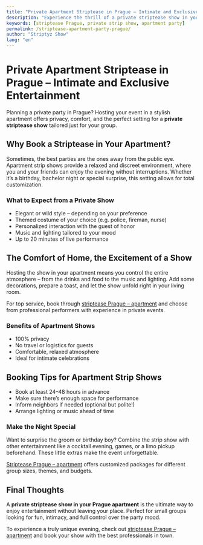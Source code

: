```yaml
---
title: "Private Apartment Striptease in Prague – Intimate and Exclusive Entertainment"
description: "Experience the thrill of a private striptease show in your apartment in Prague. Ideal for birthdays, bachelor parties or VIP events."
keywords: [striptease Prague, private strip show, apartment party]
permalink: /striptease-apartment-party-prague/
author: "Striptyz Show"
lang: "en"
---
```


# Private Apartment Striptease in Prague – Intimate and Exclusive Entertainment

Planning a private party in Prague? Hosting your event in a stylish apartment offers privacy, comfort, and the perfect setting for a **private striptease show** tailored just for your group.

## Why Book a Striptease in Your Apartment?

Sometimes, the best parties are the ones away from the public eye. Apartment strip shows provide a relaxed and discreet environment, where you and your friends can enjoy the evening without interruptions. Whether it’s a birthday, bachelor night or special surprise, this setting allows for total customization.

### What to Expect from a Private Show

- Elegant or wild style – depending on your preference  
- Themed costume of your choice (e.g. police, fireman, nurse)  
- Personalized interaction with the guest of honor  
- Music and lighting tailored to your mood  
- Up to 20 minutes of live performance

## The Comfort of Home, the Excitement of a Show

Hosting the show in your apartment means you control the entire atmosphere – from the drinks and food to the music and lighting. Add some decorations, prepare a toast, and let the show unfold right in your living room.

For top service, book through [striptease Prague – apartment](https://www.strip-praha.cz/en/home/) and choose from professional performers with experience in private events.

### Benefits of Apartment Shows

- 100% privacy  
- No travel or logistics for guests  
- Comfortable, relaxed atmosphere  
- Ideal for intimate celebrations

## Booking Tips for Apartment Strip Shows

- Book at least 24–48 hours in advance  
- Make sure there’s enough space for performance  
- Inform neighbors if needed (optional but polite!)  
- Arrange lighting or music ahead of time

### Make the Night Special

Want to surprise the groom or birthday boy? Combine the strip show with other entertainment like a cocktail evening, games, or a limo pickup beforehand. These little extras make the event unforgettable.

[Striptease Prague – apartment](https://www.strip-praha.cz/en/home/) offers customized packages for different group sizes, themes, and budgets.

## Final Thoughts

A **private striptease show in your Prague apartment** is the ultimate way to enjoy entertainment without leaving your place. Perfect for small groups looking for fun, intimacy, and full control over the party mood.

To experience a truly unique evening, check out [striptease Prague – apartment](https://www.strip-praha.cz/en/home/) and book your show with the best professionals in town.
